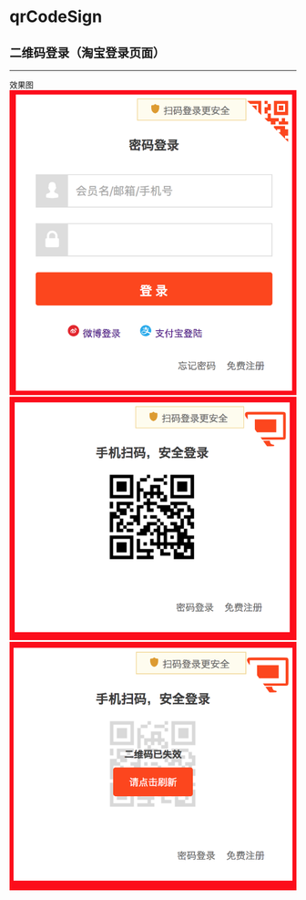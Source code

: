 # qrCodeSign
  
## 二维码登录（淘宝登录页面）
  
---
效果图
![GitHub Logo](https://github.com/xyl66/qrCodeSign/raw/master/login-1.png)
![GitHub Logo](https://github.com/xyl66/qrCodeSign/raw/master/login-2.png)
![GitHub Logo](https://github.com/xyl66/qrCodeSign/raw/master/login-3.png)
  